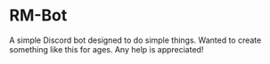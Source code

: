 # RM-Bot
A simple Discord bot designed to do simple things. Wanted to create something like this for ages. Any help is appreciated!
